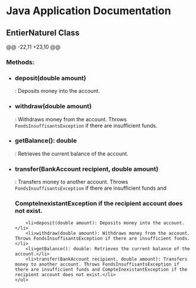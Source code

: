 <body>
    <h1>Java Application Documentation</h1>
    <h2>EntierNaturel Class</h2>
    <p>
@@ -22,11 +23,10 @@
    </p>
    <h3>Methods:</h3>
    <ul>
        <li>
        <h3>deposit(double amount)</h3>: Deposits money into the account.</li>
        <li><h3>withdraw(double amount)</h3>: Withdraws money from the account. Throws <code>FondsInsuffisantsException</code> if there are insufficient funds.</li>
        <li><h3>getBalance(): double</h3>: Retrieves the current balance of the account.</li>
        <li><h3>transfer(BankAccount recipient, double amount)</h3>: Transfers money to another account. Throws <code>FondsInsuffisantsException</code> if there are insufficient funds and <h3>CompteInexistantException</code> if the recipient account does not exist.</li>

        <li>deposit(double amount): Deposits money into the account.</li>
        <li>withdraw(double amount): Withdraws money from the account. Throws FondsInsuffisantsException if there are insufficient funds.</li>
        <li>getBalance(): double: Retrieves the current balance of the account.</li>
        <li>transfer(BankAccount recipient, double amount): Transfers money to another account. Throws FondsInsuffisantsException if there are insufficient funds and CompteInexistantException if the recipient account does not exist.</li>
    </ul>
</body>
